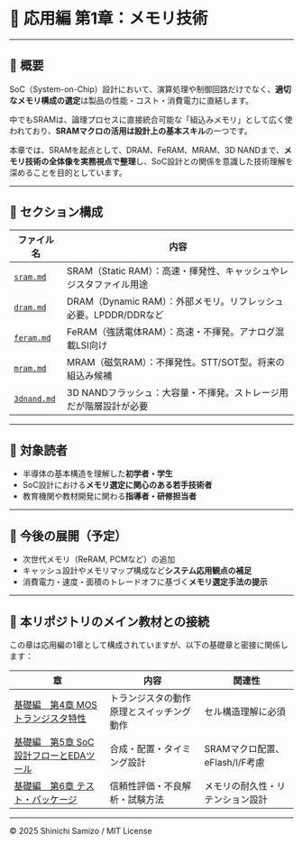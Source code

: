 # 💾 応用編 第1章：メモリ技術

---

## 📘 概要

SoC（System-on-Chip）設計において、演算処理や制御回路だけでなく、**適切なメモリ構成の選定**は製品の性能・コスト・消費電力に直結します。

中でもSRAMは、論理プロセスに直接統合可能な「組込みメモリ」として広く使われており、**SRAMマクロの活用は設計上の基本スキル**の一つです。

本章では、SRAMを起点として、DRAM、FeRAM、MRAM、3D NANDまで、**メモリ技術の全体像を実務視点で整理**し、SoC設計との関係を意識した技術理解を深めることを目的としています。

---

## 📂 セクション構成

| ファイル名 | 内容 |
|------------|------|
| [`sram.md`](./sram.md)       | SRAM（Static RAM）：高速・揮発性、キャッシュやレジスタファイル用途 |
| [`dram.md`](./dram.md)       | DRAM（Dynamic RAM）：外部メモリ。リフレッシュ必要。LPDDR/DDRなど |
| [`feram.md`](./feram.md)     | FeRAM（強誘電体RAM）：高速・不揮発。アナログ混載LSI向け |
| [`mram.md`](./mram.md)       | MRAM（磁気RAM）：不揮発性。STT/SOT型。将来の組込み候補 |
| [`3dnand.md`](./3dnand.md)   | 3D NANDフラッシュ：大容量・不揮発。ストレージ用だが階層設計が必要 |

---

## 🎯 対象読者

- 半導体の基本構造を理解した**初学者・学生**
- SoC設計における**メモリ選定に関心のある若手技術者**
- 教育機関や教材開発に関わる**指導者・研修担当者**

---

## 🔧 今後の展開（予定）

- 次世代メモリ（ReRAM, PCMなど）の追加  
- キャッシュ設計やメモリマップ構成など**システム応用観点の補足**  
- 消費電力・速度・面積のトレードオフに基づく**メモリ選定手法の提示**

---

## 🔗 本リポジトリのメイン教材との接続

この章は応用編の1章として構成されていますが、以下の基礎章と密接に関係します：

| 章 | 内容 | 関連性 |
|----|------|--------|
| [基礎編　第4章 MOSトランジスタ特性](../chapter4_mos_characteristics/) | トランジスタの動作原理とスイッチング動作 | セル構造理解に必須 |
| [基礎編　第5章 SoC設計フローとEDAツール](../chapter5_soc_design_flow/) | 合成・配置・タイミング設計 | SRAMマクロ配置、eFlash/I/F考慮 |
| [基礎編　第6章 テスト・パッケージ](../chapter6_test_and_package/) | 信頼性評価・不良解析・試験方法 | メモリの耐久性・リテンション設計 |

---

© 2025 Shinichi Samizo / MIT License
